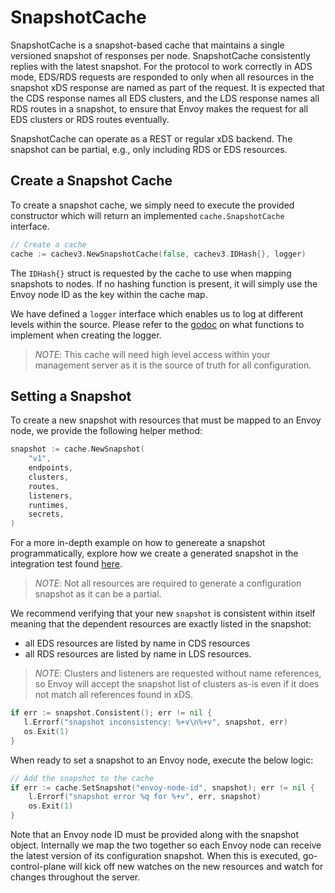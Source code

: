 # SnapshotCache

SnapshotCache is a snapshot-based cache that maintains a single versioned snapshot of responses per node. SnapshotCache consistently replies with the latest snapshot. For the protocol to work correctly in ADS mode, EDS/RDS requests are responded to only when all resources in the snapshot xDS response are named as part of the request. It is expected that the CDS response names all EDS clusters, and the LDS response names all RDS routes in a snapshot, to ensure that Envoy makes the request for all EDS clusters or RDS routes eventually.

SnapshotCache can operate as a REST or regular xDS backend. The snapshot can be partial, e.g., only including RDS or EDS resources.

## Create a Snapshot Cache

To create a snapshot cache, we simply need to execute the provided constructor which will return an implemented `cache.SnapshotCache` interface.

```go
// Create a cache
cache := cachev3.NewSnapshotCache(false, cachev3.IDHash{}, logger)
```

The `IDHash{}` struct is requested by the cache to use when mapping snapshots to nodes. If no hashing function is present, it will simply use the Envoy node ID as the key within the cache map.

We have defined a `logger` interface which enables us to log at different levels within the source. Please refer to the [godoc](https://godoc.org/github.com/envoyproxy/go-control-plane/pkg/log) on what 
functions to implement when creating the logger.

> *NOTE*: This cache will need high level access within your management server as it is the source of truth for all configuration.

## Setting a Snapshot

To create a new snapshot with resources that must be mapped to an Envoy node, we provide the following helper method:

```go
snapshot := cache.NewSnapshot(
    "v1",
    endpoints,
    clusters,
    routes,
    listeners,
    runtimes,
    secrets,
)
```

For a more in-depth example on how to genereate a snapshot programmatically, explore how we create a generated snapshot in the integration test found [here](https://github.com/envoyproxy/go-control-plane/blob/master/pkg/test/resource/v2/resource.go#L317).

> *NOTE*: Not all resources are required to generate a configuration snapshot as it can be a partial.

We recommend verifying that your new `snapshot` is consistent within itself meaning that the dependent resources are exactly listed in the snapshot:

- all EDS resources are listed by name in CDS resources
- all RDS resources are listed by name in LDS resources.

> *NOTE*: Clusters and listeners are requested without name references, so Envoy will accept the snapshot list of clusters as-is even if it does not match all references found in xDS.

```go
if err := snapshot.Consistent(); err != nil {
   l.Errorf("snapshot inconsistency: %+v\n%+v", snapshot, err)
   os.Exit(1)
}
```

When ready to set a snapshot to an Envoy node, execute the below logic:

```go
// Add the snapshot to the cache
if err := cache.SetSnapshot("envoy-node-id", snapshot); err != nil {
    l.Errorf("snapshot error %q for %+v", err, snapshot)
    os.Exit(1)
}
```

Note that an Envoy node ID must be provided along with the snapshot object. Internally we map the two together so each Envoy node can receive the latest version of its configuration snapshot. When this is executed, go-control-plane will kick off new watches on the new resources and watch for changes throughout the server.
